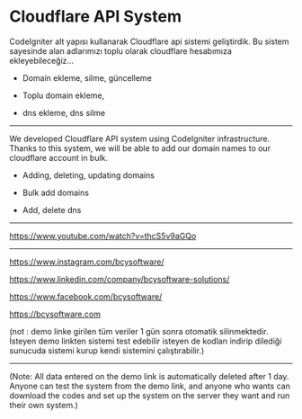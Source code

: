 # Cloudflare API System
 CodeIgniter alt yapısı kullanarak Cloudflare api sistemi geliştirdik. Bu sistem sayesinde alan adlarımızı toplu olarak cloudflare hesabımıza ekleyebileceğiz...
 
  * Domain ekleme, silme, güncelleme
  
  * Toplu domain ekleme, 
  
  * dns ekleme, dns silme
 
 -----------------
 
 We developed Cloudflare API system using CodeIgniter infrastructure. Thanks to this system, we will be able to add our domain names to our cloudflare account in bulk.
 
  * Adding, deleting, updating domains
  
  * Bulk add domains
  
  * Add, delete dns
 
 -------------------

https://www.youtube.com/watch?v=thcS5v9aGQo

  
  
  -----------------
  https://www.instagram.com/bcysoftware/
  
  https://www.linkedin.com/company/bcysoftware-solutions/
  
  https://www.facebook.com/bcysoftware/
  
  https://bcysoftware.com
  
  
  
(not : demo linke girilen tüm veriler 1 gün sonra otomatik silinmektedir. İsteyen demo linkten sistemi test edebilir isteyen de kodları indirip dilediği sunucuda sistemi kurup kendi sistemini çalıştırabilir.)

---

(Note: All data entered on the demo link is automatically deleted after 1 day. Anyone can test the system from the demo link, and anyone who wants can download the codes and set up the system on the server they want and run their own system.)
